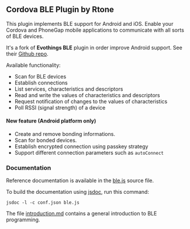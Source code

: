 ## Cordova BLE Plugin by Rtone

This plugin implements BLE support for Android and iOS. Enable your Cordova and PhoneGap mobile applications to communicate with all sorts of BLE devices.

It's a fork of **Evothings BLE** plugin in order improve Android support. See their [Github repo](https://github.com/evothings/cordova-ble).

Available functionality:

* Scan for BLE devices
* Establish connections
* List services, characteristics and descriptors
* Read and write the values of characteristics and descriptors
* Request notification of changes to the values of characteristics
* Poll RSSI (signal strength) of a device

#### New feature (Android platform only)
 * Create and remove bonding informations.
 * Scan for bonded devices.
 * Establish encrypted connection using passkey strategy
 * Support different connection parameters such as `autoConnect`

### Documentation

Reference documentation is available in the [ble.js](https://github.com/evothings/cordova-ble/blob/master/ble.js) source file.

To build the documentation using [jsdoc](https://github.com/jsdoc3/jsdoc), run this command:

    jsdoc -l -c conf.json ble.js

The file [introduction.md](introduction.md) contains a general introduction to BLE programming.
